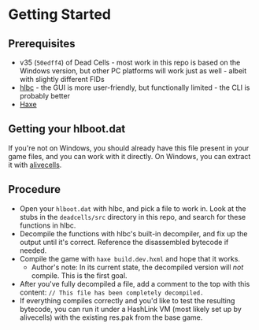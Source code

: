 # Getting Started

## Prerequisites

- v35 (`50edff4`) of Dead Cells - most work in this repo is based on the Windows version, but other PC platforms will work just as well - albeit with slightly different FIDs
- [hlbc](https://github.com/Gui-Yom/hlbc) - the GUI is more user-friendly, but functionally limited - the CLI is probably better
- [Haxe](https://haxe.org/)

## Getting your hlboot.dat

If you're not on Windows, you should already have this file present in your game files, and you can work with it directly. On Windows, you can extract it with [alivecells](https://github.com/N3rdL0rd/alivecells).

## Procedure

- Open your `hlboot.dat` with hlbc, and pick a file to work in. Look at the stubs in the `deadcells/src` directory in this repo, and search for these functions in hlbc.
- Decompile the functions with hlbc's built-in decompiler, and fix up the output until it's correct. Reference the disassembled bytecode if needed.
- Compile the game with `haxe build.dev.hxml` and hope that it works.
  - Author's note: In its current state, the decompiled version will *not* compile. This is the first goal.
- After you've fully decompiled a file, add a comment to the top with this content: `// This file has been completely decompiled.`
- If everything compiles correctly and you'd like to test the resulting bytecode, you can run it under a HashLink VM (most likely set up by alivecells) with the existing res.pak from the base game.